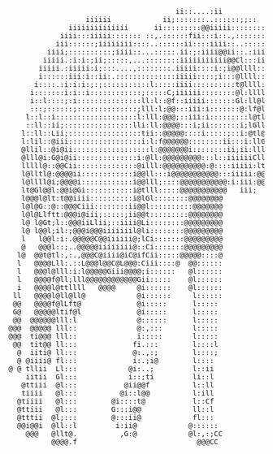 <pre>
                                       ii::....:ii                              
                  iiiiii            ii;:::::::..::::::;;::                      
              iiiiiiiiiiiiii      ii:::::::::@@iiiii:::::::::::i                
            iiii:::iiiii::::::: ::,.::::::fii:::i::.,:::::::::.:;               
           iii::::::;iiiiiiii::::..::::::ii::::iiii::..:::::::..:i              
         iiii;::::::::::;iiii::...:::::.ii:;:iiii@@ii::.:iiiii:.::              
        iiiii.:i:i:;ii;:::::,...::::::::iiiiiiiiiii@@Cl:::iiiii:.:i             
       iiiii.:iiiii:i;:::....,::::::::.iiiii::::i:;i@@llll:::iii:i:             
       i::::::iii:i::ii:.::::::::::::::iiiii::::;i:::@llll::::ii:iii            
      i::::.:i:i:i:;:;:::::::::::l:::::iiii::::::::::t@llll:::..::i:            
     i:::::::i:i::i::::::::::::;:::::C;iiiiii::::::::@l:lllll:;:li:::           
     i::l::::;:i:::::::::::::::ll:l::@f::iiiii:::::::Gl:ll@l@ll.ll:.,           
     :::;::::::;::::::::::::::;lll:l;@@:::iii:i:::::::@:lf@l:Cf@ll::.           
    l::l::i:::::::::::::::::::l:lll:@@@;::iii:i:::::::::l@tl::@l:@l:.:          
    ::ll::ii;::::::::::::::::lli:ll:@@@@:::i;ii:::::::i;lGll:@@:::G:l:          
   l::ll::Lii;:::::::::::::::::tii::@@@@@::::i:::::;::i:@tl@:f@t..l@l.          
   l:lil::@iii:::::::::::::::::i:l:f@@@@@@::::::::ii:::i:llGlL@i:.:ft:          
   @llil::@i@ii::::::::::::::::::l:@@@@@@@i::::::::ii;ii:llllll;::;l:::         
   @lll@i:G@i@ii::::::::::::::i:@ll:@@@@@@@@@:::l::iiiiiiClll@ll:,:l@i:         
   lllll@::@@Cii::::::::::::::@illl:@@@@@@@@@@:@::::iiiii:ltl@@l:,:;l:,         
   l@lltl@:@@@@ii::::::::::::i@@ll:::i@@@@@@@@@@@:::iiiii:@@@@@@l:::l@:         
   l@llll@i;@@@@i::::::::::::i@@lll;::::@@@@@@@@@@@:i:iii:@@@@@@@@::l:,:        
   lt@Gl@@l:@@i@Gi:::::::::::i@tlll:::::@@@@@@@@@@@   iii;    @@@: llf;:        
   l@@@l@lt:t@@iiii::::::::::i@lGl::::::::@@@@@@@@              @ . ll@:        
   l@l@G::@::@@@Ciii::::::::ii@@l::::::::::@@@@@@@                @. ll:        
   l@l@Llftt:@@@i@iii;:::::;ii@@t:::::::::@@@@@@@@                 @. l:        
   l@ l@Gt;l::@@@iiLlii;::iiii@Li::::::::@@@@@@@@@                 @@.  C.      
   l@ l@@l;il:;@@@i@@@iiiiiiil@li::::::::@@@@@@@@@                 @@;@.  @.    
   l   l@@l:i:.@@@@@C@@iiiiii@;lCi:::::::@@@@@@@@@                 @@@;;i.  @@; 
   @   @@@l::;..@@@@@iiiiiiii@::Ci:::::::@@@@@@@@@                  @@@;; @.    
  l@  @@t@tl:,:.,@@@C@iiii@iC@ifCii:::::@@@@@::::@                  lll@;    @. 
  l   @@@@Lll:.::L@@@l@@C@L@@@:Ciii::::@  @@::::::                  @lli;       
  l   @@@l@lll:i:l@@@@@Giii@@@@;i::::::   @l::::::                  @l;;@       
  l   @@@@f@ll;lll@@@@@@@@@@@@Gii:::::    @l::::::                  @ll;;       
  i   @@@@l@ttllll   @@@@     @i::::::    @l::::::                  @Lt;;       
 ll   @@@@l@ll@ll@            @i::::::     l::::::                  @ll;        
 @@   @@@@f@lLft@             @i:::::      l:::::                   Gll;        
 G@   @@@@@ltif@l             @i:::::      l:::::                   @lGl        
 @@  @@@@@@lll:l              @::::::      l:::::                   @ll;        
@@@  @@@@@ lll::              @:,:::       l:::::                   lli;        
@@@  ti@@@ lll::              i:::::       l:::::                   l@i;        
 @@  tit@@ ll:::             fi.:::        l::::l                   ll;;        
  @  iiti@ ll:::             @:.,:;        l::::;                   Ll;;        
  @ @iiii@ fl:::             i:.;i@        l::::                    @l;;        
@ @ tllii  Ll:::            @i:..;         l::ii                    @l;;        
    iitii  Gl:::            i::;ti         li::l                    @l;;        
   @ttiii  @l:::           @ii@@f          l::ll                    @l;;        
   tiiii   @l:::          @i::l@@          l:ill                     t;;        
  @tiiii   @l:::        @i::::t@           l::Cf                     l;L        
  @ttiii   @l:::        G:::i@@            ll::l                    Cl;f        
  @tttii  @l;:::        @:::ii@            fl:::                  @;;;L         
  @@i@@i  @ll::l         i:ii@            @::::::                 @;;LL         
    @@@   @llt@.          ,G:@            @l:,:;CC                ;LL           
          @@@@.f                            @@@CC                               
</pre>